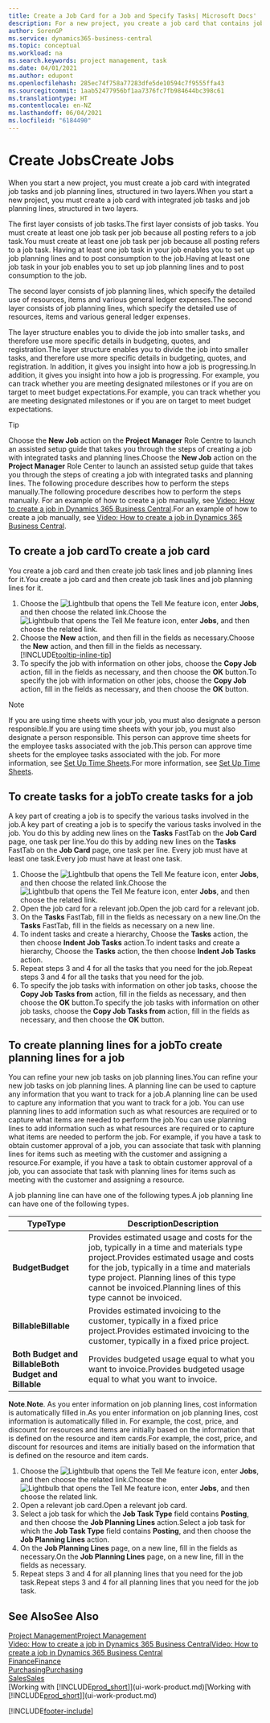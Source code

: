 ```yaml
---
title: Create a Job Card for a Job and Specify Tasks| Microsoft Docs'
description: For a new project, you create a job card that contains job tasks and planning lines, to help you manage progress and budgets.
author: SorenGP
ms.service: dynamics365-business-central
ms.topic: conceptual
ms.workload: na
ms.search.keywords: project management, task
ms.date: 04/01/2021
ms.author: edupont
ms.openlocfilehash: 285ec74f758a77283dfe5de10594c7f9555ffa43
ms.sourcegitcommit: 1aab52477956bf1aa7376fc7fb984644bc398c61
ms.translationtype: HT
ms.contentlocale: en-NZ
ms.lasthandoff: 06/04/2021
ms.locfileid: "6184490"
---
```

# <a name="create-jobs"></a><span data-ttu-id="cc3d0-103">Create Jobs</span><span class="sxs-lookup"><span data-stu-id="cc3d0-103">Create Jobs</span></span>
<span data-ttu-id="cc3d0-104">When you start a new project, you must create a job card with integrated job tasks and job planning lines, structured in two layers.</span><span class="sxs-lookup"><span data-stu-id="cc3d0-104">When you start a new project, you must create a job card with integrated job tasks and job planning lines, structured in two layers.</span></span>  

<span data-ttu-id="cc3d0-105">The first layer consists of job tasks.</span><span class="sxs-lookup"><span data-stu-id="cc3d0-105">The first layer consists of job tasks.</span></span> <span data-ttu-id="cc3d0-106">You must create at least one job task per job because all posting refers to a job task.</span><span class="sxs-lookup"><span data-stu-id="cc3d0-106">You must create at least one job task per job because all posting refers to a job task.</span></span> <span data-ttu-id="cc3d0-107">Having at least one job task in your job enables you to set up job planning lines and to post consumption to the job.</span><span class="sxs-lookup"><span data-stu-id="cc3d0-107">Having at least one job task in your job enables you to set up job planning lines and to post consumption to the job.</span></span>

<span data-ttu-id="cc3d0-108">The second layer consists of job planning lines, which specify the detailed use of resources, items and various general ledger expenses.</span><span class="sxs-lookup"><span data-stu-id="cc3d0-108">The second layer consists of job planning lines, which specify the detailed use of resources, items and various general ledger expenses.</span></span>

<span data-ttu-id="cc3d0-109">The layer structure enables you to divide the job into smaller tasks, and therefore use more specific details in budgeting, quotes, and registration.</span><span class="sxs-lookup"><span data-stu-id="cc3d0-109">The layer structure enables you to divide the job into smaller tasks, and therefore use more specific details in budgeting, quotes, and registration.</span></span> <span data-ttu-id="cc3d0-110">In addition, it gives you insight into how a job is progressing.</span><span class="sxs-lookup"><span data-stu-id="cc3d0-110">In addition, it gives you insight into how a job is progressing.</span></span> <span data-ttu-id="cc3d0-111">For example, you can track whether you are meeting designated milestones or if you are on target to meet budget expectations.</span><span class="sxs-lookup"><span data-stu-id="cc3d0-111">For example, you can track whether you are meeting designated milestones or if you are on target to meet budget expectations.</span></span>

> [!TIP]
> <span data-ttu-id="cc3d0-112">Choose the **New Job** action on the **Project Manager** Role Centre to launch an assisted setup guide that takes you through the steps of creating a job with integrated tasks and planning lines.</span><span class="sxs-lookup"><span data-stu-id="cc3d0-112">Choose the **New Job** action on the **Project Manager** Role Center to launch an assisted setup guide that takes you through the steps of creating a job with integrated tasks and planning lines.</span></span> <span data-ttu-id="cc3d0-113">The following procedure describes how to perform the steps manually.</span><span class="sxs-lookup"><span data-stu-id="cc3d0-113">The following procedure describes how to perform the steps manually.</span></span> <span data-ttu-id="cc3d0-114">For an example of how to create a job manually, see [Video: How to create a job in Dynamics 365 Business Central](https://www.youtube.com/watch?v=VqaPWr7BWmw).</span><span class="sxs-lookup"><span data-stu-id="cc3d0-114">For an example of how to create a job manually, see [Video: How to create a job in Dynamics 365 Business Central](https://www.youtube.com/watch?v=VqaPWr7BWmw).</span></span>

## <a name="to-create-a-job-card"></a><span data-ttu-id="cc3d0-115">To create a job card</span><span class="sxs-lookup"><span data-stu-id="cc3d0-115">To create a job card</span></span>
<span data-ttu-id="cc3d0-116">You create a job card and then create job task lines and job planning lines for it.</span><span class="sxs-lookup"><span data-stu-id="cc3d0-116">You create a job card and then create job task lines and job planning lines for it.</span></span>

1. <span data-ttu-id="cc3d0-117">Choose the ![Lightbulb that opens the Tell Me feature](media/ui-search/search_small.png "Tell me what you want to do") icon, enter **Jobs**, and then choose the related link.</span><span class="sxs-lookup"><span data-stu-id="cc3d0-117">Choose the ![Lightbulb that opens the Tell Me feature](media/ui-search/search_small.png "Tell me what you want to do") icon, enter **Jobs**, and then choose the related link.</span></span>  
2. <span data-ttu-id="cc3d0-118">Choose the **New** action, and then fill in the fields as necessary.</span><span class="sxs-lookup"><span data-stu-id="cc3d0-118">Choose the **New** action, and then fill in the fields as necessary.</span></span> [!INCLUDE[tooltip-inline-tip](includes/tooltip-inline-tip_md.md)]
3. <span data-ttu-id="cc3d0-119">To specify the job with information on other jobs, choose the **Copy Job** action, fill in the fields as necessary, and then choose the **OK** button.</span><span class="sxs-lookup"><span data-stu-id="cc3d0-119">To specify the job with information on other jobs, choose the **Copy Job** action, fill in the fields as necessary, and then choose the **OK** button.</span></span>

> [!NOTE]  
>   <span data-ttu-id="cc3d0-120">If you are using time sheets with your job, you must also designate a person responsible.</span><span class="sxs-lookup"><span data-stu-id="cc3d0-120">If you are using time sheets with your job, you must also designate a person responsible.</span></span> <span data-ttu-id="cc3d0-121">This person can approve time sheets for the employee tasks associated with the job.</span><span class="sxs-lookup"><span data-stu-id="cc3d0-121">This person can approve time sheets for the employee tasks associated with the job.</span></span> <span data-ttu-id="cc3d0-122">For more information, see [Set Up Time Sheets](projects-how-setup-time-sheets.md).</span><span class="sxs-lookup"><span data-stu-id="cc3d0-122">For more information, see [Set Up Time Sheets](projects-how-setup-time-sheets.md).</span></span>

## <a name="to-create-tasks-for-a-job"></a><span data-ttu-id="cc3d0-123">To create tasks for a job</span><span class="sxs-lookup"><span data-stu-id="cc3d0-123">To create tasks for a job</span></span>
<span data-ttu-id="cc3d0-124">A key part of creating a job is to specify the various tasks involved in the job.</span><span class="sxs-lookup"><span data-stu-id="cc3d0-124">A key part of creating a job is to specify the various tasks involved in the job.</span></span> <span data-ttu-id="cc3d0-125">You do this by adding new lines on the **Tasks** FastTab on the **Job Card** page, one task per line.</span><span class="sxs-lookup"><span data-stu-id="cc3d0-125">You do this by adding new lines on the **Tasks** FastTab on the **Job Card** page, one task per line.</span></span> <span data-ttu-id="cc3d0-126">Every job must have at least one task.</span><span class="sxs-lookup"><span data-stu-id="cc3d0-126">Every job must have at least one task.</span></span>

1. <span data-ttu-id="cc3d0-127">Choose the ![Lightbulb that opens the Tell Me feature](media/ui-search/search_small.png "Tell me what you want to do") icon, enter **Jobs**, and then choose the related link.</span><span class="sxs-lookup"><span data-stu-id="cc3d0-127">Choose the ![Lightbulb that opens the Tell Me feature](media/ui-search/search_small.png "Tell me what you want to do") icon, enter **Jobs**, and then choose the related link.</span></span>
2. <span data-ttu-id="cc3d0-128">Open the job card for a relevant job.</span><span class="sxs-lookup"><span data-stu-id="cc3d0-128">Open the job card for a relevant job.</span></span>
3. <span data-ttu-id="cc3d0-129">On the **Tasks** FastTab, fill in the fields as necessary on a new line.</span><span class="sxs-lookup"><span data-stu-id="cc3d0-129">On the **Tasks** FastTab, fill in the fields as necessary on a new line.</span></span>
4. <span data-ttu-id="cc3d0-130">To indent tasks and create a hierarchy, Choose the **Tasks** action, the then choose **Indent Job Tasks** action.</span><span class="sxs-lookup"><span data-stu-id="cc3d0-130">To indent tasks and create a hierarchy, Choose the **Tasks** action, the then choose **Indent Job Tasks** action.</span></span>
5. <span data-ttu-id="cc3d0-131">Repeat steps 3 and 4 for all the tasks that you need for the job.</span><span class="sxs-lookup"><span data-stu-id="cc3d0-131">Repeat steps 3 and 4 for all the tasks that you need for the job.</span></span>
6. <span data-ttu-id="cc3d0-132">To specify the job tasks with information on other job tasks, choose the **Copy Job Tasks from** action, fill in the fields as necessary, and then choose the **OK** button.</span><span class="sxs-lookup"><span data-stu-id="cc3d0-132">To specify the job tasks with information on other job tasks, choose the **Copy Job Tasks from** action, fill in the fields as necessary, and then choose the **OK** button.</span></span>

## <a name="to-create-planning-lines-for-a-job"></a><span data-ttu-id="cc3d0-133">To create planning lines for a job</span><span class="sxs-lookup"><span data-stu-id="cc3d0-133">To create planning lines for a job</span></span>
<span data-ttu-id="cc3d0-134">You can refine your new job tasks on job planning lines.</span><span class="sxs-lookup"><span data-stu-id="cc3d0-134">You can refine your new job tasks on job planning lines.</span></span> <span data-ttu-id="cc3d0-135">A planning line can be used to capture any information that you want to track for a job.</span><span class="sxs-lookup"><span data-stu-id="cc3d0-135">A planning line can be used to capture any information that you want to track for a job.</span></span> <span data-ttu-id="cc3d0-136">You can use planning lines to add information such as what resources are required or to capture what items are needed to perform the job.</span><span class="sxs-lookup"><span data-stu-id="cc3d0-136">You can use planning lines to add information such as what resources are required or to capture what items are needed to perform the job.</span></span> <span data-ttu-id="cc3d0-137">For example, if you have a task to obtain customer approval of a job, you can associate that task with planning lines for items such as meeting with the customer and assigning a resource.</span><span class="sxs-lookup"><span data-stu-id="cc3d0-137">For example, if you have a task to obtain customer approval of a job, you can associate that task with planning lines for items such as meeting with the customer and assigning a resource.</span></span>  

<span data-ttu-id="cc3d0-138">A job planning line can have one of the following types.</span><span class="sxs-lookup"><span data-stu-id="cc3d0-138">A job planning line can have one of the following types.</span></span>  

| <span data-ttu-id="cc3d0-139">Type</span><span class="sxs-lookup"><span data-stu-id="cc3d0-139">Type</span></span> | <span data-ttu-id="cc3d0-140">Description</span><span class="sxs-lookup"><span data-stu-id="cc3d0-140">Description</span></span> |
| --- | --- |
| <span data-ttu-id="cc3d0-141">**Budget**</span><span class="sxs-lookup"><span data-stu-id="cc3d0-141">**Budget**</span></span> |<span data-ttu-id="cc3d0-142">Provides estimated usage and costs for the job, typically in a time and materials type project.</span><span class="sxs-lookup"><span data-stu-id="cc3d0-142">Provides estimated usage and costs for the job, typically in a time and materials type project.</span></span> <span data-ttu-id="cc3d0-143">Planning lines of this type cannot be invoiced.</span><span class="sxs-lookup"><span data-stu-id="cc3d0-143">Planning lines of this type cannot be invoiced.</span></span> |
| <span data-ttu-id="cc3d0-144">**Billable**</span><span class="sxs-lookup"><span data-stu-id="cc3d0-144">**Billable**</span></span> |<span data-ttu-id="cc3d0-145">Provides estimated invoicing to the customer, typically in a fixed price project.</span><span class="sxs-lookup"><span data-stu-id="cc3d0-145">Provides estimated invoicing to the customer, typically in a fixed price project.</span></span> |
| <span data-ttu-id="cc3d0-146">**Both Budget and Billable**</span><span class="sxs-lookup"><span data-stu-id="cc3d0-146">**Both Budget and Billable**</span></span> |<span data-ttu-id="cc3d0-147">Provides budgeted usage equal to what you want to invoice.</span><span class="sxs-lookup"><span data-stu-id="cc3d0-147">Provides budgeted usage equal to what you want to invoice.</span></span> |

<span data-ttu-id="cc3d0-148">**Note**.</span><span class="sxs-lookup"><span data-stu-id="cc3d0-148">**Note**.</span></span> <span data-ttu-id="cc3d0-149">As you enter information on job planning lines, cost information is automatically filled in.</span><span class="sxs-lookup"><span data-stu-id="cc3d0-149">As you enter information on job planning lines, cost information is automatically filled in.</span></span> <span data-ttu-id="cc3d0-150">For example, the cost, price, and discount for resources and items are initially based on the information that is defined on the resource and item cards.</span><span class="sxs-lookup"><span data-stu-id="cc3d0-150">For example, the cost, price, and discount for resources and items are initially based on the information that is defined on the resource and item cards.</span></span>

1. <span data-ttu-id="cc3d0-151">Choose the ![Lightbulb that opens the Tell Me feature](media/ui-search/search_small.png "Tell me what you want to do") icon, enter **Jobs**, and then choose the related link.</span><span class="sxs-lookup"><span data-stu-id="cc3d0-151">Choose the ![Lightbulb that opens the Tell Me feature](media/ui-search/search_small.png "Tell me what you want to do") icon, enter **Jobs**, and then choose the related link.</span></span>
2. <span data-ttu-id="cc3d0-152">Open a relevant job card.</span><span class="sxs-lookup"><span data-stu-id="cc3d0-152">Open a relevant job card.</span></span>
3. <span data-ttu-id="cc3d0-153">Select a job task for which the **Job Task Type** field contains **Posting**, and then choose the **Job Planning Lines** action.</span><span class="sxs-lookup"><span data-stu-id="cc3d0-153">Select a job task for which the **Job Task Type** field contains **Posting**, and then choose the **Job Planning Lines** action.</span></span>  
4. <span data-ttu-id="cc3d0-154">On the **Job Planning Lines** page, on a new line, fill in the fields as necessary.</span><span class="sxs-lookup"><span data-stu-id="cc3d0-154">On the **Job Planning Lines** page, on a new line, fill in the fields as necessary.</span></span>
5. <span data-ttu-id="cc3d0-155">Repeat steps 3 and 4 for all planning lines that you need for the job task.</span><span class="sxs-lookup"><span data-stu-id="cc3d0-155">Repeat steps 3 and 4 for all planning lines that you need for the job task.</span></span>

## <a name="see-also"></a><span data-ttu-id="cc3d0-156">See Also</span><span class="sxs-lookup"><span data-stu-id="cc3d0-156">See Also</span></span>

[<span data-ttu-id="cc3d0-157">Project Management</span><span class="sxs-lookup"><span data-stu-id="cc3d0-157">Project Management</span></span>](projects-manage-projects.md)  
[<span data-ttu-id="cc3d0-158">Video: How to create a job in Dynamics 365 Business Central</span><span class="sxs-lookup"><span data-stu-id="cc3d0-158">Video: How to create a job in Dynamics 365 Business Central</span></span>](https://www.youtube.com/watch?v=VqaPWr7BWmw)  
[<span data-ttu-id="cc3d0-159">Finance</span><span class="sxs-lookup"><span data-stu-id="cc3d0-159">Finance</span></span>](finance.md)  
[<span data-ttu-id="cc3d0-160">Purchasing</span><span class="sxs-lookup"><span data-stu-id="cc3d0-160">Purchasing</span></span>](purchasing-manage-purchasing.md)  
[<span data-ttu-id="cc3d0-161">Sales</span><span class="sxs-lookup"><span data-stu-id="cc3d0-161">Sales</span></span>](sales-manage-sales.md)  
<span data-ttu-id="cc3d0-162">[Working with [!INCLUDE[prod_short](includes/prod_short.md)]](ui-work-product.md)</span><span class="sxs-lookup"><span data-stu-id="cc3d0-162">[Working with [!INCLUDE[prod_short](includes/prod_short.md)]](ui-work-product.md)</span></span>  


[!INCLUDE[footer-include](includes/footer-banner.md)]